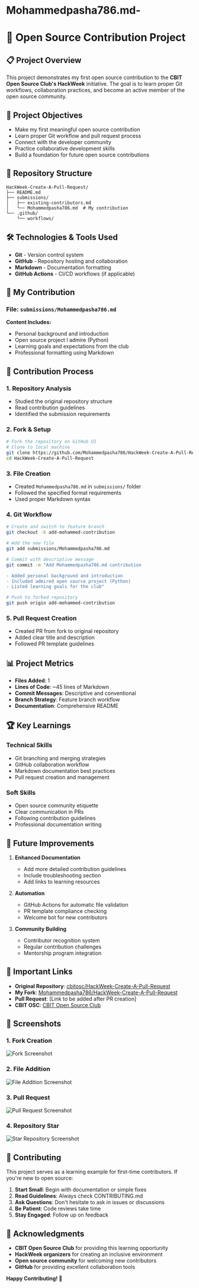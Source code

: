 # Mohammedpasha786.md-
# 🚀 Open Source Contribution Project

## 📋 Project Overview

This project demonstrates my first open source contribution to the **CBIT Open Source Club's HackWeek** initiative. The goal is to learn proper Git workflows, collaboration practices, and become an active member of the open source community.

## 🎯 Project Objectives

- Make my first meaningful open source contribution
- Learn proper Git workflow and pull request process
- Connect with the developer community
- Practice collaborative development skills
- Build a foundation for future open source contributions

## 📁 Repository Structure

```
HackWeek-Create-A-Pull-Request/
├── README.md
├── submissions/
│   ├── existing-contributors.md
│   └── Mohammedpasha786.md  # My contribution
└── .github/
    └── workflows/
```

## 🛠️ Technologies & Tools Used

- **Git** - Version control system
- **GitHub** - Repository hosting and collaboration
- **Markdown** - Documentation formatting
- **GitHub Actions** - CI/CD workflows (if applicable)

## 📝 My Contribution

### File: `submissions/Mohammedpasha786.md`

**Content Includes:**
- Personal background and introduction
- Open source project I admire (Python)
- Learning goals and expectations from the club
- Professional formatting using Markdown

## 🔄 Contribution Process

### 1. Repository Analysis
- Studied the original repository structure
- Read contribution guidelines
- Identified the submission requirements

### 2. Fork & Setup
```bash
# Fork the repository on GitHub UI
# Clone to local machine
git clone https://github.com/Mohammedpasha786/HackWeek-Create-A-Pull-Request.git
cd HackWeek-Create-A-Pull-Request
```

### 3. File Creation
- Created `Mohammedpasha786.md` in `submissions/` folder
- Followed the specified format requirements
- Used proper Markdown syntax

### 4. Git Workflow
```bash
# Create and switch to feature branch
git checkout -b add-mohammed-contribution

# Add the new file
git add submissions/Mohammedpasha786.md

# Commit with descriptive message
git commit -m "Add Mohammedpasha786.md contribution

- Added personal background and introduction
- Included admired open source project (Python)
- Listed learning goals for the club"

# Push to forked repository
git push origin add-mohammed-contribution
```

### 5. Pull Request Creation
- Created PR from fork to original repository
- Added clear title and description
- Followed PR template guidelines

## 📊 Project Metrics

- **Files Added**: 1
- **Lines of Code**: ~45 lines of Markdown
- **Commit Messages**: Descriptive and conventional
- **Branch Strategy**: Feature branch workflow
- **Documentation**: Comprehensive README

## 🏆 Key Learnings

### Technical Skills
- Git branching and merging strategies
- GitHub collaboration workflow
- Markdown documentation best practices
- Pull request creation and management

### Soft Skills
- Open source community etiquette
- Clear communication in PRs
- Following contribution guidelines
- Professional documentation writing

## 🎯 Future Improvements

1. **Enhanced Documentation**
   - Add more detailed contribution guidelines
   - Include troubleshooting section
   - Add links to learning resources

2. **Automation**
   - GitHub Actions for automatic file validation
   - PR template compliance checking
   - Welcome bot for new contributors

3. **Community Building**
   - Contributor recognition system
   - Regular contribution challenges
   - Mentorship program integration

## 🔗 Important Links

- **Original Repository**: [cbitosc/HackWeek-Create-A-Pull-Request](https://github.com/cbitosc/HackWeek-Create-A-Pull-Request)
- **My Fork**: [Mohammedpasha786/HackWeek-Create-A-Pull-Request](https://github.com/Mohammedpasha786/HackWeek-Create-A-Pull-Request)
- **Pull Request**: [Link to be added after PR creation]
- **CBIT OSC**: [CBIT Open Source Club](https://github.com/cbitosc)

## 📸 Screenshots

### 1. Fork Creation
![Fork Screenshot](screenshots/fork-creation.png)

### 2. File Addition
![File Addition Screenshot](screenshots/file-addition.png)

### 3. Pull Request
![Pull Request Screenshot](screenshots/pull-request.png)

### 4. Repository Star
![Star Repository Screenshot](screenshots/repo-star.png)

## 🤝 Contributing

This project serves as a learning example for first-time contributors. If you're new to open source:

1. **Start Small**: Begin with documentation or simple fixes
2. **Read Guidelines**: Always check CONTRIBUTING.md
3. **Ask Questions**: Don't hesitate to ask in issues or discussions
4. **Be Patient**: Code reviews take time
5. **Stay Engaged**: Follow up on feedback

## 🙏 Acknowledgments

- **CBIT Open Source Club** for providing this learning opportunity
- **HackWeek organizers** for creating an inclusive environment
- **Open source community** for welcoming new contributors
- **GitHub** for providing excellent collaboration tools

**Happy Contributing! 🚀**
